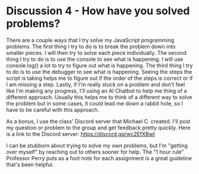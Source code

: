 # Discussion 4 - How have you solved problems?

There are a couple ways that I try solve my JavaScript programming problems.
The first thing I try to do is to break the problem down into smaller pieces. I will then try to solve each piece individually.
The second thing I try to do is to use the console to see what is happening. I will use console.log() a lot to try to figure out what is happening.
The third thing I try to do is to use the debugger to see what is happening. Seeing the steps the script is taking helps me to figure out if the order of the steps is correct or if I am missing a step.
Lastly, if I'm really stuck on a problem and don't feel like I'm making any progress, I'll using an AI Chatbot to help me thing of a different approach. Usually this helps me to think of a different way to solve the problem but in some cases, it could lead me down a rabbit hole, so I have to be careful with this approach.

As a bonus, I use the class' Discord server that Michael C. created. I'll post my question or problem to the group and get feedback pretty quickly.
Here is a link to the Discord server: <https://discord.gg/wc2EfXBwt>

I can be stubborn about trying to solve my own problems, but I'm "getting over myself" by reaching out to others sooner for help. The "1 hour rule" Professor Perry puts as a foot note for each assignment is a great guideline that's been helpful.
